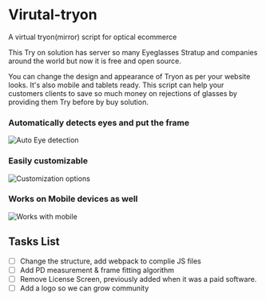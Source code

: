 # Virutal-tryon
A virtual tryon(mirror) script for optical ecommerce

This Try on solution has server so many Eyeglasses Stratup and companies around the world but now it is free and open source.

You can change the design and appearance of Tryon as per your website looks. It's also mobile and tablets ready. This script can help your customers clients to save so much money on rejections of glasses by providing them Try before by buy solution.

### Automatically detects eyes and put the frame
![Auto Eye detection](https://raw.githubusercontent.com/post2seth/Virtual-tryon/master/showcase/eyedetection.jpg)

### Easily customizable 
![Customization options](https://raw.githubusercontent.com/post2seth/Virtual-tryon/master/showcase/customize.png)

### Works on Mobile devices as well
![Works with mobile](https://raw.githubusercontent.com/post2seth/Virtual-tryon/master/showcase/mobileready.png)


## Tasks List

- [ ] Change the structure, add webpack to complie JS files 
- [ ] Add PD measurement & frame fitting algorithm
- [ ] Remove License Screen, previously added when it was a paid software.
- [ ] Add a logo so we can grow community
